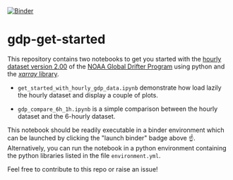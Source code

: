 [![Binder](https://mybinder.org/badge_logo.svg)](https://mybinder.org/v2/gh/Cloud-Drift/gdp-get-started/HEAD)
# gdp-get-started
This repository contains two notebooks to get you started with the [hourly dataset version 2.00](https://www.aoml.noaa.gov/phod/gdp/hourly_data.php) of the [NOAA Global Drifter Program](https://www.aoml.noaa.gov/phod/gdp/index.php) using python and the [*xarray* library](https://docs.xarray.dev/en/stable/). 

- `get_started_with_hourly_gdp_data.ipynb` demonstrate how load lazily the hourly dataset and display a couple of plots.

- `gdp_compare_6h_1h.ipynb` is a simple comparison between the hourly dataset and the 6-hourly dataset.

This notebook should be readily executable in a binder environment which can be launched by clicking the "launch binder" badge above :point_up:. Alternatively, you can run the notebook in a python environment containing the python libraries listed in the file `environment.yml`.

Feel free to contribute to this repo or raise an issue!